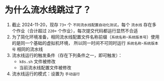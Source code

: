 # 为什么流水线跳过了？

1. 截止 2024-11-20，现存 `73+` 个 `不同流水线配置自动化测试`，每个 `流水线` 存在多个作业（合计超过 `220+` 个作业），每次提交代码都运行显然不合适
2. 为了简化环境准备，相同流水线配置文件名称前缀（`系统名称`-`系统版本号`）使用的是同一个基础的虚拟机环境，
   所以同一时间不可同时运行 `系统名称`-`系统版本号` 相同的流水线
3. 流水线运行的触发条件（存在下列条件之一，即可触发）：
    - `k8s.sh` 文件被修改
    - 当前流水线配置文件被修改
4. 流水线运行的模式：设置为 `手动运行`
